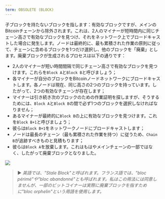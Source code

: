 ```yaml
---
term: OBSOLETE (BLOCK)
---
```


子ブロックを持たないブロックを指します：有効なブロックですが、メインのBitcoinチェーンから除外されます。これは、2人のマイナーが短時間内に同じチェーン高さで有効なブロックを見つけ、それをネットワーク上でブロードキャストした場合に発生します。ノードは最終的に、最も累積された作業の原則に従って、チェーンに含めるブロックを1つだけ選択し、他のブロックを「廃棄」とします。廃棄ブロックが生成されるプロセスは以下の通りです：
* 2人のマイナーが短い時間間隔で同じチェーン高さで有効なブロックを見つけます。これらを`Block A`と`Block B`と呼びましょう；
* 各マイナーが自分のブロックをBitcoinノードネットワークにブロードキャストします。各ノードは現在、同じ高さの2つのブロックを持っています。したがって、2つの有効なチェーンが存在します；
* マイナーは引き続き次のブロックのための作業証明を探しますが、そうするためには、`Block A`と`Block B`の間で必ず1つのブロックを選択しなければなりません；
* あるマイナーが最終的に`Block B`の上に有効なブロックを見つけます。これを`Block B+1`と呼びましょう；
* 彼らは`Block B+1`をネットワークノードにブロードキャストします；
* ノードは最長のチェーン（最も累積された作業を持つ）に従うため、`Chain B`が追跡すべきものと見積もります；
* 彼らは`Block A`を放棄します。これはもはやメインチェーンの一部ではなく、したがって廃棄ブロックとなりました。

![](../../dictionnaire/assets/9.png)

> ► *英語では、"Stale Block"と呼ばれます。フランス語では、"bloc périmé"や"bloc abandonné"とも呼ばれます。私はこの用法には同意しませんが、一部のビットコイナーは実際に廃棄ブロックを指すために"bloc orphelin"という用語を使用します。*